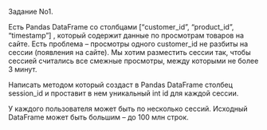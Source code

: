 Задание No1.

Есть Pandas DataFrame со столбцами [“customer_id”, “product_id”, “timestamp”] , который содержит данные по просмотрам товаров на сайте. Есть проблема – просмотры одного customer_id не разбиты на сессии (появления на сайте). Мы хотим разместить сессии так, чтобы сессией считались все смежные просмотры, между которыми не более 3 минут.

Написать методом который создаст в Pandas DataFrame столбец session_id и проставит в нем уникальный int id для каждой сессии.

У каждого пользователя может быть по несколько сессий. Исходный DataFrame может быть большим – до 100 млн строк. 